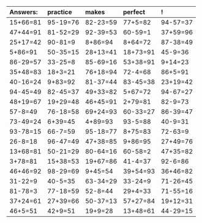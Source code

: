 | Answers: | practice | makes | perfect | ! |
| :--- | :--- | :--- | :--- | :--- |
| 15+66=81 | 95-19=76 | 82-23=59 | 77+5=82 | 94-57=37 | 
| 47+44=91 | 81-52=29 | 92-39=53 | 60-59=1 | 37+59=96 | 
| 25+17=42 | 90-81=9 | 8+86=94 | 8+64=72 | 87-38=49 | 
| 5+86=91 | 50-35=15 | 28+13=41 | 18+73=91 | 45-9=36 | 
| 86-29=57 | 33-25=8 | 85-69=16 | 53+38=91 | 9+14=23 | 
| 35+48=83 | 18+3=21 | 76+18=94 | 72-4=68 | 86+5=91 | 
| 40-16=24 | 9+83=92 | 81-37=44 | 83-45=38 | 23+19=42 | 
| 94-45=49 | 82-45=37 | 49+33=82 | 5+67=72 | 94-67=27 | 
| 48+19=67 | 19+29=48 | 46+45=91 | 2+79=81 | 82-9=73 | 
| 57-8=49 | 76-18=58 | 69+24=93 | 60-33=27 | 86-39=47 | 
| 73-49=24 | 6+39=45 | 4+89=93 | 93-5=88 | 40-9=31 | 
| 93-78=15 | 66-7=59 | 95-18=77 | 8+75=83 | 72-63=9 | 
| 26-8=18 | 96-47=49 | 47+38=85 | 9+86=95 | 27+49=76 | 
| 13+68=81 | 50-21=29 | 80-64=16 | 60-58=2 | 47+35=82 | 
| 3+78=81 | 15+38=53 | 19+67=86 | 41-4=37 | 92-6=86 | 
| 46+46=92 | 98-29=69 | 9+45=54 | 39+54=93 | 36+46=82 | 
| 31-22=9 | 40-5=35 | 63-34=29 | 33-24=9 | 71-26=45 | 
| 81-78=3 | 77-18=59 | 52-8=44 | 29+4=33 | 71-55=16 | 
| 37+24=61 | 27+39=66 | 50-37=13 | 57+27=84 | 19+12=31 | 
| 46+5=51 | 42+9=51 | 19+9=28 | 13+48=61 | 44-29=15 | 
